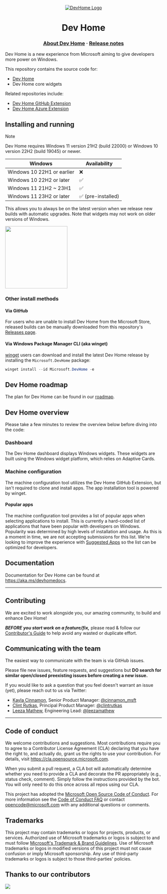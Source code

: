 <p align="center">
  <a href="https://aka.ms/devhome">
    <img src="https://github.com/microsoft/devhome/blob/main/src/Assets/Preview/StoreDisplay-150.png" alt="DevHome Logo" />
  </a>
</p>

<h1 align="center">Dev Home</h1>

<h3 align="center">
  <a href="https://aka.ms/devhome">About Dev Home</a>
  <span> · </span>
  <a href="https://github.com/microsoft/devhome/releases">Release notes</a>
</h3>

Dev Home is a new experience from Microsoft aiming to give developers more power on Windows.

This repository contains the source code for:

* [Dev Home]()
* Dev Home core widgets

Related repositories include:

* [Dev Home GitHub Extension](https://github.com/microsoft/devhomegithubextension)
* [Dev Home Azure Extension](https://github.com/microsoft/devhomeazureextension)

## Installing and running

> [!NOTE]
> Dev Home requires Windows 11 version 21H2 (build 22000) or Windows 10 version 22H2 (build 19045) or newer.

Windows|Availability
---|---
Windows 10 22H1 or earlier|❌
Windows 10 22H2 or later|✅
Windows 11 21H2 ~ 23H1|✅
Windows 11 23H2 or later|✅ (pre-installed)

This allows you to always be on the latest version when we release new builds with automatic upgrades. Note that widgets may not work on older versions of Windows.

<a style="text-decoration:none" href="https://apps.microsoft.com/detail/9n8mhtphngvv?launch=true&mode=full">
  <picture>
    <source media="(prefers-color-scheme: light)" srcset="https://get.microsoft.com/images/en-us%20dark.svg" width="200" />
    <img src="https://get.microsoft.com/images/en-us%20light.svg" width="200" />
</picture></a>

### Other install methods

#### Via GitHub

For users who are unable to install Dev Home from the Microsoft Store, released builds can be manually downloaded from this repository's [Releases page](https://github.com/microsoft/devhome/releases).

#### Via Windows Package Manager CLI (aka winget)

[winget](https://github.com/microsoft/winget-cli) users can download and install the latest Dev Home release by installing the `Microsoft.DevHome` package:

```powershell
winget install --id Microsoft.DevHome -e
```

## Dev Home roadmap

The plan for Dev Home can be found in our [roadmap](docs/roadmap.md).

## Dev Home overview

Please take a few minutes to review the overview below before diving into the code:

### Dashboard

The Dev Home dashboard displays Windows widgets. These widgets are built using the Windows widget platform, which relies on Adaptive Cards.

### Machine configuration

The machine configuration tool utilizes the Dev Home GitHub Extension, but isn't required to clone and install apps. The app installation tool is powered by winget.

#### Popular apps

The machine configuration tool provides a list of popular apps when selecting applications to install. This is currently a hard-coded list of applications that have been popular with developers on Windows. Popularity was determined by high levels of installation and usage. As this is a moment in time, we are not accepting submissions for this list. We're looking to improve the experience with [Suggested Apps](https://github.com/microsoft/devhome/issues/375) so the list can be optimized for developers.

## Documentation

Documentation for Dev Home can be found at https://aka.ms/devhomedocs.

---

## Contributing

We are excited to work alongside you, our amazing community, to build and enhance Dev Home!

***BEFORE you start work on a feature/fix,*** please read & follow our [Contributor's Guide](CONTRIBUTING.md) to help avoid any wasted or duplicate effort.

## Communicating with the team

The easiest way to communicate with the team is via GitHub issues.

Please file new issues, feature requests, and suggestions but **DO search for similar open/closed preexisting issues before creating a new issue.**

If you would like to ask a question that you feel doesn't warrant an issue (yet), please reach out to us via Twitter:

* [Kayla Cinnamon](https://github.com/cinnamon-msft), Senior Product Manager: [@cinnamon_msft](https://twitter.com/cinnamon_msft)
* [Clint Rutkas](https://github.com/crutkas), Principal Product Manager: [@clintrutkas](https://twitter.com/clintrutkas) 
* [Leeza Mathew](https://github.com/mathewleeza), Engineering Lead: [@leezamathew](https://twitter.com/leezamathew)

---

## Code of conduct

We welcome contributions and suggestions. Most contributions require you to agree to a Contributor License Agreement (CLA) declaring that you have the right to, and actually do, grant us the rights to use your contribution. For details, visit https://cla.opensource.microsoft.com.

When you submit a pull request, a CLA bot will automatically determine whether you need to provide a CLA and decorate the PR appropriately (e.g., status check, comment). Simply follow the instructions provided by the bot. You will only need to do this once across all repos using our CLA.

This project has adopted the [Microsoft Open Source Code of Conduct](https://opensource.microsoft.com/codeofconduct/). For more information see the [Code of Conduct FAQ](https://opensource.microsoft.com/codeofconduct/faq/) or contact [opencode@microsoft.com](mailto:opencode@microsoft.com) with any additional questions or comments.

## Trademarks

This project may contain trademarks or logos for projects, products, or services. Authorized use of Microsoft trademarks or logos is subject to and must follow [Microsoft's Trademark & Brand Guidelines](https://www.microsoft.com/en-us/legal/intellectualproperty/trademarks/usage/general). Use of Microsoft trademarks or logos in modified versions of this project must not cause confusion or imply Microsoft sponsorship. Any use of third-party trademarks or logos is subject to those third-parties' policies.

## Thanks to our contributors

<a href="https://github.com/microsoft/devhome/graphs/contributors">
  <img src="https://contrib.rocks/image?repo=microsoft/devhome" />
</a>
